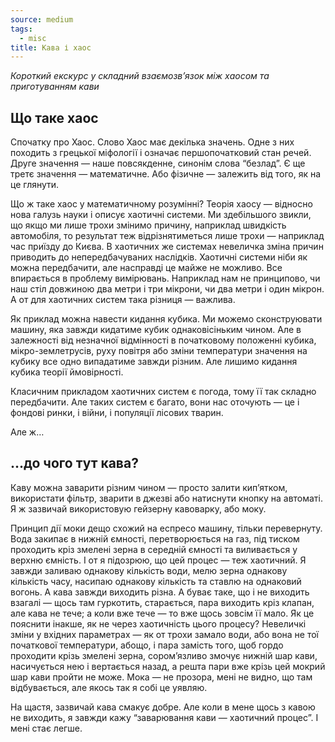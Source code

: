 ```yaml
---
source: medium
tags:
  - misc
title: Кава і хаос
---
```


_Короткий екскурс у складний взаємозв’язок між хаосом та приготуванням кави_

## Що таке хаос

Спочатку про Хаос. 
Слово Хаос має декілька значень. 
Одне з них походить з грецької міфології і означає першопочатковий стан речей. 
Друге значення — наше повсякденне, синонім слова “безлад”. 
Є ще третє значення — математичне. 
Або фізичне — залежить від того, як на це глянути.

Що ж таке хаос у математичному розумінні? 
Теорія хаосу — відносно нова галузь науки і описує хаотичні системи. 
Ми здебільшого звикли, що якщо ми лише трохи змінимо причину, наприклад швидкість автомобіля, то результат теж відрізнятиметься лише трохи — наприклад час приїзду до Києва. 
В хаотичних же системах невеличка зміна причин приводить до непередбачуваних наслідків. 
Хаотичні системи ніби як можна передбачити, але насправді це майже не можливо. 
Все впирається в проблему вимірювань. 
Наприклад нам не принципово, чи наш стіл довжиною два метри і три мікрони, чи два метри і один мікрон. 
А от для хаотичних систем така різниця — важлива.

Як приклад можна навести кидання кубика. 
Ми можемо сконструювати машину, яка завжди кидатиме кубик однаковісіньким чином. 
Але в залежності від незначної відмінності в початковому положенні кубика, мікро-землетрусів, руху повітря або зміни температури значення на кубику все одно випадатиме завжди різним. 
Але лишимо кидання кубика теорії ймовірності.

Класичним прикладом хаотичних систем є погода, тому її так складно передбачити. 
Але таких систем є багато, вони нас оточують — це і фондові ринки, і війни, і популяції лісових тварин.

Але ж…

## …до чого тут кава?

Каву можна заварити різним чином — просто залити кип’ятком, використати фільтр, зварити в джезві або натиснути кнопку на автоматі. 
Я ж зазвичай використовую гейзерну кавоварку, або моку.

Принцип дії моки дещо схожий на еспресо машину, тільки перевернуту. 
Вода закипає в нижній ємності, перетворюється на газ, під тиском проходить кріз змелені зерна в середній ємності та виливається у верхню ємність. 
І от я підозрюю, що цей процес — теж хаотичний. 
Я завжди заливаю однакову кількість води, мелю зерна однакову кількість часу, насипаю однакову кількість та ставлю на однаковий вогонь. 
А кава завжди виходить різна. 
А буває таке, що і не виходить взагалі — щось там гуркотить, старається, пара виходить кріз клапан, але кава не тече; а коли вже тече — то вже щось зовсім її мало. 
Як це пояснити інакше, як не через хаотичність цього процесу? 
Невеличкі зміни у вхідних параметрах — як от трохи замало води, або вона не тої початкової температури, абощо, і пара замість того, щоб гордо проходити крізь змелені зерна, сором’язливо змочує нижній шар кави, насичується нею і вертається назад, а решта пари вже крізь цей мокрий шар кави пройти не може. 
Мока — не прозора, мені не видно, що там відбувається, але якось так я собі це уявляю.

На щастя, зазвичай кава смакує добре. 
Але коли в мене щось з кавою не виходить, я завжди кажу “заварювання кави — хаотичний процес”. 
І мені стає легше.